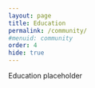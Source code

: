 ```yaml
---
layout: page
title: Education
permalink: /community/
#menuid: community
order: 4
hide: true
---
```


Education placeholder
